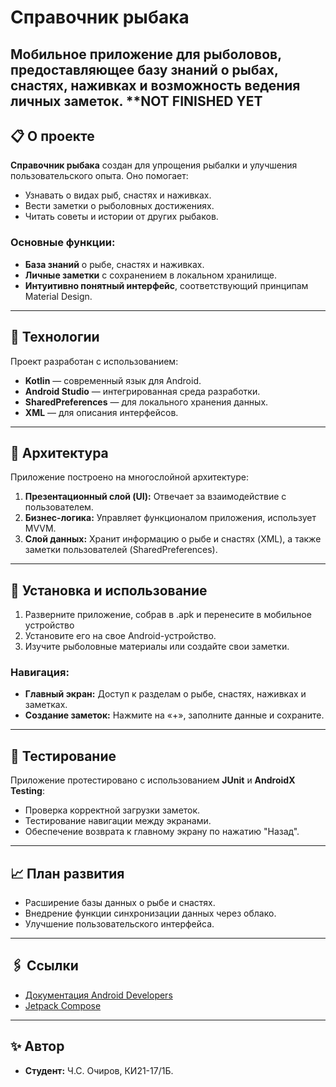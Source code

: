 # Справочник рыбака

**Мобильное приложение для рыболовов**, предоставляющее базу знаний о рыбах, снастях, наживках и возможность ведения личных заметок.
**NOT FINISHED YET
---

## 📋 О проекте

**Справочник рыбака** создан для упрощения рыбалки и улучшения пользовательского опыта. Оно помогает:

- Узнавать о видах рыб, снастях и наживках.
- Вести заметки о рыболовных достижениях.
- Читaть советы и истории от других рыбаков.

### Основные функции:
- **База знаний** о рыбе, снастях и наживках.
- **Личные заметки** с сохранением в локальном хранилище.
- **Интуитивно понятный интерфейс**, соответствующий принципам Material Design.

---

## 🔧 Технологии

Проект разработан с использованием:

- **Kotlin** — современный язык для Android.
- **Android Studio** — интегрированная среда разработки.
- **SharedPreferences** — для локального хранения данных.
- **XML** — для описания интерфейсов.

---

## 📁 Архитектура

Приложение построено на многослойной архитектуре:

1. **Презентационный слой (UI):** Отвечает за взаимодействие с пользователем.
2. **Бизнес-логика:** Управляет функционалом приложения, использует MVVM.
3. **Слой данных:** Хранит информацию о рыбе и снастях (XML), а также заметки пользователей (SharedPreferences).

---

## 📱 Установка и использование

1. Разверните приложение, собрав в .apk и перенесите в мобильное устройство
2. Установите его на свое Android-устройство.
3. Изучите рыболовные материалы или создайте свои заметки.

### Навигация:

- **Главный экран:** Доступ к разделам о рыбе, снастях, наживках и заметках.
- **Создание заметок:** Нажмите на «+», заполните данные и сохраните.

---

## 🧪 Тестирование

Приложение протестировано с использованием **JUnit** и **AndroidX Testing**:

- Проверка корректной загрузки заметок.
- Тестирование навигации между экранами.
- Обеспечение возврата к главному экрану по нажатию "Назад".

---

## 📈 План развития

- Расширение базы данных о рыбе и снастях.
- Внедрение функции синхронизации данных через облако.
- Улучшение пользовательского интерфейса.

---

## 🖇️ Ссылки

- [Документация Android Developers](https://developer.android.com/develop)
- [Jetpack Compose](https://developer.android.com/develop/ui/compose/documentation?hl=ru)

---

## ✨ Автор

- **Студент:** Ч.С. Очиров, КИ21-17/1Б.
